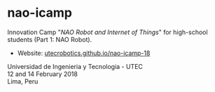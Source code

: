 # nao-icamp

Innovation Camp "_NAO Robot and Internet of Things_" for high-school
students (Part 1: NAO Robot).

- Website: [utecrobotics.github.io/nao-icamp-18](https://utecrobotics.github.io/nao-icamp-18/)

Universidad de Ingenieria y Tecnologia - UTEC <br>
12 and  14 February 2018 <br>
Lima, Peru
